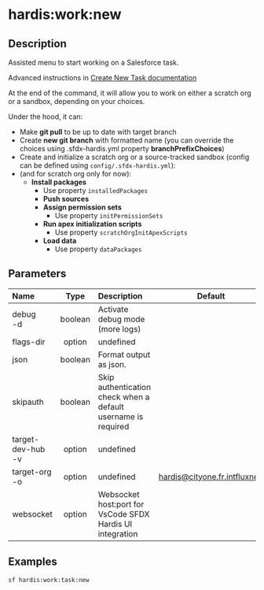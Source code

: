 <!-- This file has been generated with command 'sf hardis:doc:plugin:generate'. Please do not update it manually or it may be overwritten -->
# hardis:work:new

## Description

Assisted menu to start working on a Salesforce task.

Advanced instructions in [Create New Task documentation](https://sfdx-hardis.cloudity.com/salesforce-ci-cd-create-new-task/)

At the end of the command, it will allow you to work on either a scratch org or a sandbox, depending on your choices.

Under the hood, it can:

- Make **git pull** to be up to date with target branch
- Create **new git branch** with formatted name (you can override the choices using .sfdx-hardis.yml property **branchPrefixChoices**)
- Create and initialize a scratch org or a source-tracked sandbox (config can be defined using `config/.sfdx-hardis.yml`):
- (and for scratch org only for now):
  - **Install packages**
    - Use property `installedPackages`
    - **Push sources**
    - **Assign permission sets**
      - Use property `initPermissionSets`
    - **Run apex initialization scripts**
      - Use property `scratchOrgInitApexScripts`
    - **Load data**
      - Use property `dataPackages`


## Parameters

| Name                  |  Type   | Description                                                   |           Default            | Required | Options |
|:----------------------|:-------:|:--------------------------------------------------------------|:----------------------------:|:--------:|:-------:|
| debug<br/>-d          | boolean | Activate debug mode (more logs)                               |                              |          |         |
| flags-dir             | option  | undefined                                                     |                              |          |         |
| json                  | boolean | Format output as json.                                        |                              |          |         |
| skipauth              | boolean | Skip authentication check when a default username is required |                              |          |         |
| target-dev-hub<br/>-v | option  | undefined                                                     |                              |          |         |
| target-org<br/>-o     | option  | undefined                                                     | hardis@cityone.fr.intfluxne2 |          |         |
| websocket             | option  | Websocket host:port for VsCode SFDX Hardis UI integration     |                              |          |         |

## Examples

```shell
sf hardis:work:task:new
```


